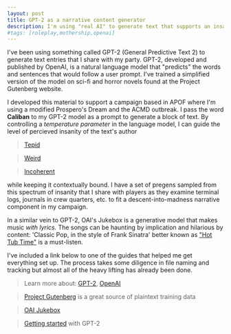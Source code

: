 ```yaml
---
layout: post
title: GPT-2 as a narrative content generator
description: I'm using "real AI" to generate text that supports an insane AI narrative component
#tags: [roleplay,mothership,openai]
---
```


I've been using something called GPT-2 (General Predictive Text 2) to generate text entries that I share with my party. GPT-2, developed and published by OpenAI, is a natural language model that "predicts" the words and sentences that would follow a user prompt. I've trained a simplified version of the model on sci-fi and horror novels found at the Project Gutenberg website. 

I developed this material to support a campaign based in APOF where I'm using a modified Prospero's Dream and the ACMD outbreak. I pass the word **Caliban** to my GPT-2 model as a prompt to generate a block of text. By controlling a *temperature parameter* in the language model, I can guide the level of percieved insanity of the text's author

> [Tepid](https://txt.fyi/+/662ca8a9/)

> [Weird](https://txt.fyi/+/5e4fcd3e/)
	
> [Incoherent](https://txt.fyi/+/fdfd31b7/)

while keeping it contextually bound. I have a set of pregens sampled from this spectrum of insanity that I share with players as they examine terminal logs, journals in crew quarters, etc. to fit a descent-into-madness narrative component in my campaign. 

In a similar vein to GPT-2, OAI's Jukebox is a generative model that makes music *with lyrics.* The songs can be haunting by implication and hilarious by content: 'Classic Pop, in the style of Frank Sinatra' better known as ["Hot Tub Time"](https://soundcloud.com/openai_audio/jukebox-265820820) is a must-listen.

I've included a link below to one of the guides that helped me get everything set up. The process takes some diligence in file naming and tracking but almost all of the heavy lifting has already been done.

> Learn more about: [GPT-2](https://github.com/openai/gpt-2), [OpenAI](https://openai.com/about/)

> [Project Gutenberg](http://www.gutenberg.org/browse/scores/top) is a great source of plaintext training data

> [OAI Jukebox](https://soundcloud.com/openai_audio/popular-tracks)

> [Getting started](https://medium.com/stasinopoulos.dimitrios/a-beginners-guide-to-training-and-generating-text-using-gpt2-c2f2e1fbd10a) with GPT-2


